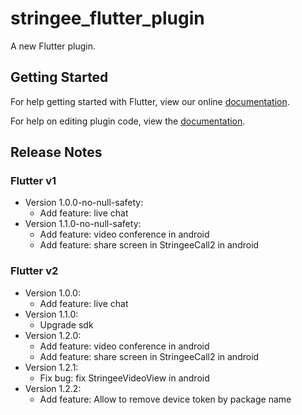 # stringee_flutter_plugin

A new Flutter plugin.

## Getting Started

For help getting started with Flutter, view our online
[documentation](https://flutter.io/).

For help on editing plugin code, view
the [documentation](https://flutter.io/developing-packages/#edit-plugin-package).

## Release Notes

### Flutter v1

- Version 1.0.0-no-null-safety:
    + Add feature: live chat
- Version 1.1.0-no-null-safety:
    + Add feature: video conference in android
    + Add feature: share screen in StringeeCall2 in android

### Flutter v2

- Version 1.0.0:
    + Add feature: live chat
- Version 1.1.0:
    + Upgrade sdk
- Version 1.2.0:
    + Add feature: video conference in android
    + Add feature: share screen in StringeeCall2 in android
- Version 1.2.1:
    + Fix bug: fix StringeeVideoView in android
- Version 1.2.2:
    + Add feature: Allow to remove device token by package name  